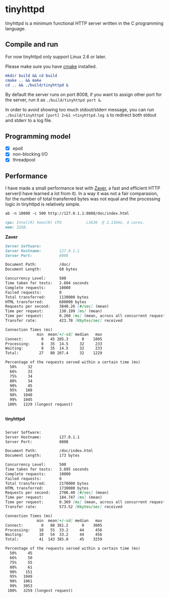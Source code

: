 # tinyhttpd


tinyhttpd is a minimum functional HTTP server written in the C programming language.

## Compile and run

For now tinyhttpd only support Linux 2.6 or later.

Please make sure you have [cmake](https://cmake.org) installed.

```cmake
mkdir build && cd build
cmake .. && make
cd .. && ./build/tinyhttpd &
```

By default the server runs on port 8008, if you want to assign other port for the server, run it as `./build/tinyhttpd port &`.

In order to avoid showing too much stdout/stderr message, you can run `./build/tinyhttpd [port] 2>&1 >tinyhttpd.log &` to redirect both stdout and stderr to a log file.

## Programming model

- [x] epoll
- [x] non-blocking I/O
- [x] threadpool

## Performance 

I have made a small performance test with [Zaver](https://github.com/zyearn/zaver), a fast and efficient HTTP server(I have learned a lot from it). In a way it was not a fair comparasion, for the number of total transferred bytes was not equal and the processing logic in tinyhttpd is relatively simple.

```markdown
ab -n 10000 -c 500 http://127.0.1.1:8008/doc/index.html
```

```markdown
cpu: Intel(R) Xeon(R) CPU           L5630  @ 2.13GHz, 4 cores.
mem: 32GB.
```

**Zaver**

```markdown
Server Software:
Server Hostname:        127.0.1.1
Server Port:            8008

Document Path:          /doc/
Document Length:        68 bytes

Concurrency Level:      500
Time taken for tests:   2.604 seconds
Complete requests:      10000
Failed requests:        0
Total transferred:      1130000 bytes
HTML transferred:       680000 bytes
Requests per second:    3840.26 [#/sec] (mean)
Time per request:       130.199 [ms] (mean)
Time per request:       0.260 [ms] (mean, across all concurrent requests)
Transfer rate:          423.78 [Kbytes/sec] received

Connection Times (ms)
              min  mean[+/-sd] median   max
Connect:        0   45 205.3      0    1005
Processing:     8   35  14.5     32     233
Waiting:        8   35  14.5     32     233
Total:         27   80 207.4     32    1229

Percentage of the requests served within a certain time (ms)
  50%     32
  66%     33
  75%     34
  80%     34
  90%     45
  95%    108
  98%   1040
  99%   1045
 100%   1229 (longest request)
 
```

**tinyhttpd**
```markdown

Server Software:
Server Hostname:        127.0.1.1
Server Port:            8008

Document Path:          /doc/index.html
Document Length:        173 bytes

Concurrency Level:      500
Time taken for tests:   3.695 seconds
Complete requests:      10000
Failed requests:        0
Total transferred:      2170000 bytes
HTML transferred:       1730000 bytes
Requests per second:    2706.40 [#/sec] (mean)
Time per request:       184.747 [ms] (mean)
Time per request:       0.369 [ms] (mean, across all concurrent requests)
Transfer rate:          573.52 [Kbytes/sec] received

Connection Times (ms)
              min  mean[+/-sd] median   max
Connect:        0   88 381.2      0    3005
Processing:    10   55  33.2     44     456
Waiting:       10   54  33.2     44     456
Total:         41  143 385.8     45    3259

Percentage of the requests served within a certain time (ms)
  50%     45
  66%     50
  75%     55
  80%     61
  90%    151
  95%   1049
  98%   1061
  99%   3053
 100%   3259 (longest request)

```
